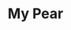 ---
title: My Pear
developer: e-Toiles editions
image: MyPear.jpg
link: http://www.etoiles-editions.com/en/collection/my-pear
ios: https://itunes.apple.com/us/app/my-pear/id565940958
---